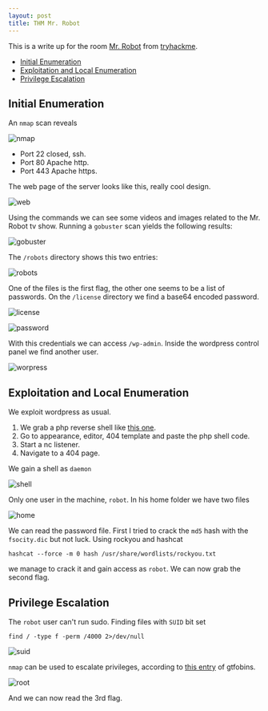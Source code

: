 ```yaml
---
layout: post
title: THM Mr. Robot
---
```


This is a write up for the room [Mr. Robot](https://tryhackme.com/room/mrrobot) from [tryhackme](https://tryhackme.com).

<!-- MarkdownTOC -->

- [Initial Enumeration](#initial-enumeration)
- [Exploitation and Local Enumeration](#exploitation-and-local-enumeration)
- [Privilege Escalation](#privilege-escalation)

<!-- /MarkdownTOC -->

## Initial Enumeration

An `nmap` scan reveals

![nmap](../images/mrrobot/mrr1.png)

- Port 22 closed, ssh.
- Port 80 Apache http.
- Port 443 Apache https.

The web page of the server looks like this, really cool design.

![web](../images/mrrobot/mrr2.png)

Using the commands we can see some videos and images related to the Mr. Robot tv show. Running a `gobuster` scan yields the following results:

![gobuster](../images/mrrobot/mrr3.png)

The `/robots` directory shows this two entries:

![robots](../images/mrrobot/mrr4.png)

One of the files is the first flag, the other one seems to be a list of passwords. On the `/license` directory we find a base64 encoded password.

![license](../images/mrrobot/mrr5.png)

![password](../images/mrrobot/mrr6.png)

With this credentials we can access `/wp-admin`. Inside the wordpress control panel we find another user.

![worpress](../images/mrrobot/mrr7.png)

## Exploitation and Local Enumeration

We exploit wordpress as usual.

1. We grab a php reverse shell like [this one](https://raw.githubusercontent.com/pentestmonkey/php-reverse-shell/master/php-reverse-shell.php).
2. Go to appearance, editor, 404 template and paste the php shell code.
3. Start a nc listener.
4. Navigate to a 404 page.

We gain a shell as `daemon`

![shell](../images/mrrobot/mrr8.png)

Only one user in the machine, `robot`. In his home folder we have two files

![home](../images/mrrobot/mrr9.png)

We can read the password file. First I tried to crack the `md5` hash with the `fsocity.dic` but not luck. Using rockyou and hashcat

````shell
hashcat --force -m 0 hash /usr/share/wordlists/rockyou.txt
````
we manage to crack it and gain access as `robot`. We can now grab the second flag.

## Privilege Escalation

The `robot` user can't run sudo. Finding files with `SUID` bit set

````shell
find / -type f -perm /4000 2>/dev/null
````

![suid](../images/mrrobot/mrr10.png)

`nmap` can be used to escalate privileges, according to [this entry](https://gtfobins.github.io/gtfobins/nmap/#suid) of gtfobins.

![root](../images/mrrobot/mrr11.png)

And we can now read the 3rd flag.